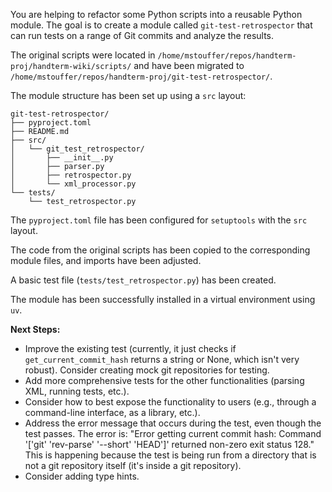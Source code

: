 You are helping to refactor some Python scripts into a reusable Python module. The goal is to create a module called `git-test-retrospector` that can run tests on a range of Git commits and analyze the results.

The original scripts were located in `/home/mstouffer/repos/handterm-proj/handterm-wiki/scripts/` and have been migrated to `/home/mstouffer/repos/handterm-proj/git-test-retrospector/`.

The module structure has been set up using a `src` layout:

```
git-test-retrospector/
├── pyproject.toml
├── README.md
├── src/
│   └── git_test_retrospector/
│       ├── __init__.py
│       ├── parser.py
│       ├── retrospector.py
│       └── xml_processor.py
└── tests/
    └── test_retrospector.py
```

The `pyproject.toml` file has been configured for `setuptools` with the `src` layout.

The code from the original scripts has been copied to the corresponding module files, and imports have been adjusted.

A basic test file (`tests/test_retrospector.py`) has been created.

The module has been successfully installed in a virtual environment using `uv`.

**Next Steps:**

*   Improve the existing test (currently, it just checks if `get_current_commit_hash` returns a string or None, which isn't very robust).  Consider creating mock git repositories for testing.
*   Add more comprehensive tests for the other functionalities (parsing XML, running tests, etc.).
*   Consider how to best expose the functionality to users (e.g., through a command-line interface, as a library, etc.).
*   Address the error message that occurs during the test, even though the test passes. The error is: "Error getting current commit hash: Command '['git' 'rev-parse' '--short' 'HEAD']' returned non-zero exit status 128." This is happening because the test is being run from a directory that is not a git repository itself (it's inside a git repository).
* Consider adding type hints.